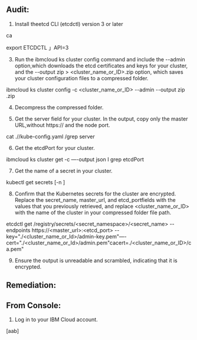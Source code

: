 ## Audit:

1. Install theetcd CLl (etcdctl) version 3 or later 

ca 



export ETCDCTL 」API=3

3. Run the ibmcloud ks cluster config command and include the --admin option,which downloads the etcd certificates and keys for your cluster, and the --output zip > <cluster_name_or_ID>.zip option, which saves your cluster configuration files to a compressed folder.



ibmcloud ks cluster config -c <cluster_name_or_ID> --admin --output zip <cluster name_or_ID>.zip 



4. Decompress the compressed folder.

5. Get the server field for your cluster. In the output, copy only the master URL,without https:// and the node port.



cat ./<cluster name or ID>/kube-config.yaml /grep server 

6. Get the etcdPort for your cluster.

ibmcloud ks  cluster get -c <cluster name or ID>—-output json I grep etcdPort 

7. Get the name of a secret in your cluster.

kubectl get secrets [-n <namespace>]

8. Confirm that the Kubernetes secrets for the cluster are encrypted. Replace the secret_name, master_url, and etcd_portfields with the values that you previously retrieved, and replace <cluster_name_or_ID> with the name of the cluster in your compressed folder file path.



etcdctl get /registry/secrets/<secret_namespace>/<secret_name> --endpoints https://<master_url>:<etcd_port> --key="./<cluster_name_or_Id>/admin-key.pem"—-cert="./<cluster_name_or_Id>/admin.pem"cacert=./<cluster_name_or_ID>/ca.pem"

9. Ensure the output is unreadable and scrambled, indicating that it is encrypted.

## Remediation:

## From Console:

1. Log in to your IBM Cloud account.

[aab]

